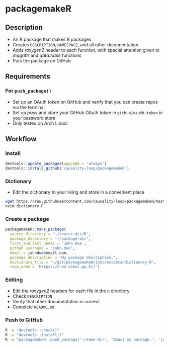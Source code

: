 # packagemakeR

## Description
- An R package that makes R packages
- Creates `DESCRIPTION`, `NAMESPACE`, and all other documentation
- Adds *roxygen2* header to each function, with special attention given to *magrittr* and *data.table* functions
- Puts the package on GitHub


## Requirements

### For `push_package()`
  - Set up an OAuth token on GitHub and verify that you can create repos via the terminal
  - Set up *pass* and store your GitHub OAuth token in `github/oauth-token` in your password store
  - Only tested on Arch Linux!

## Workflow

### Install
```r
devtools::update_packages(upgrade = 'always')
devtools::install_github('causality-loop/packagemakeR')
```

### Dictionary
- Edit the dictionary to your liking and store in a convenient place
```sh
wget https://raw.githubusercontent.com/causality-loop/packagemakeR/master/inst/extdata/dictionary.R
nvim dictionary.R
```

### Create a package
```r
packagemakeR::make_package(
  source_directory = '~/source-dir/R', 
  package_directory = '~/package-dir',
  first_and_last_names = 'John Doe',
  github_username = 'john-doe',
  email = johndoe@email.com,
  package_description = 'My package description.',
  dictionary_file = '~/git/packagemakeR/inst/extdata/dictionary.R',
  repo_name = 'https://cran.seoul.go.kr/')
```

### Editing
- Edit the *roxygen2* headers for each file in the `R` directory
- Check `DESCRIPTION`
- Verify that other documentation is correct
- Complete `README.md`

### Push to GitHub
```sh
R -e "devtools::check()"
R -e "devtools::install()"
R -e "packagemakeR::push_package('~/some-dir', 'About my package.', 'john-doe')"
```
 
